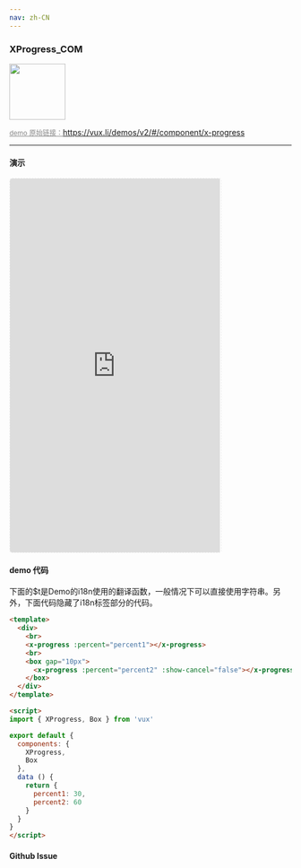 ```yaml
---
nav: zh-CN
---
```



### XProgress_COM

<img width="100" src="http://qr.topscan.com/api.php?text=https%3A%2F%2Fvux.li%2Fdemos%2Fv2%2F%23%2Fcomponent%2Fx-progress"/>

<a href="https://vux.li/demos/v2/#/component/x-progress" target="_blank" style="font-size:12px;color:#888;">demo 原始链接：https://vux.li/demos/v2/#/component/x-progress</a>



---

#### 演示

 <div style="width:377px;height:667px;display:inline-block;border:1px dashed #ececec;border-radius:5px;overflow:hidden;">
   <iframe src="https://vux.li/demos/v2/#/component/x-progress" width="375" height="667" border="0" frameborder="0"></iframe>
 </div>

#### demo 代码

<p class="tip">下面的$t是Demo的i18n使用的翻译函数，一般情况下可以直接使用字符串。另外，下面代码隐藏了i18n标签部分的代码。</p>

``` html
<template>
  <div>
    <br>
    <x-progress :percent="percent1"></x-progress>
    <br>
    <box gap="10px">
      <x-progress :percent="percent2" :show-cancel="false"></x-progress>
    </box>
  </div>
</template>

<script>
import { XProgress, Box } from 'vux'

export default {
  components: {
    XProgress,
    Box
  },
  data () {
    return {
      percent1: 30,
      percent2: 60
    }
  }
}
</script>

```


#### Github Issue